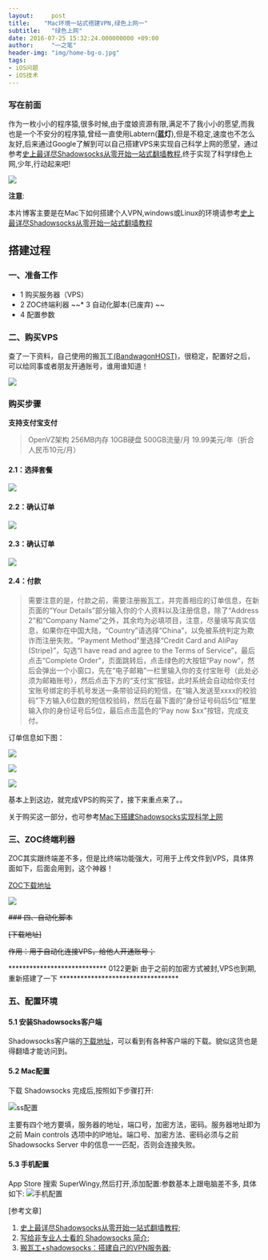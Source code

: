 ```yaml
---
layout:     post
title:    "Mac环境一站式搭建VPN,绿色上网一"
subtitle:   "绿色上网"
date: 2016-07-25 15:32:24.000000000 +09:00
author:     "一之笔"
header-img: "img/home-bg-o.jpg"
tags:
- iOS问题
- iOS技术
---
```



### 写在前面
作为一枚小小的程序猿,很多时候,由于度娘资源有限,满足不了我小小的愿望,而我也是一个不安分的程序猿,曾经一直使用Labtern(__蓝灯__),但是不稳定,速度也不怎么友好,后来通过Google了解到可以自己搭建VPS来实现自己科学上网的愿望，通过参考[史上最详尽Shadowsocks从零开始一站式翻墙教程][1],终于实现了科学绿色上网,少年,行动起来吧!


![][image-1]



**注意**:

本片博客主要是在Mac下如何搭建个人VPN,windows或Linux的环境请参考[史上最详尽Shadowsocks从零开始一站式翻墙教程][2]

## 搭建过程
### 一、准备工作

* 1 购买服务器（VPS）
* 2 ZOC终端利器
~~* 3 自动化脚本(已废弃) ~~
* 4 配置参数

### 二、购买VPS
查了一下资料，自己使用的搬瓦工[(BandwagonHOST)][3]，很稳定，配置好之后，可以给同事或者朋友开通账号，谁用谁知道！

![][image-2]

### 购买步骤
**支持支付宝支付**

> OpenVZ架构 256MB内存 10GB硬盘 500GB流量/月 19.99美元/年（折合人民币10元/月）

#### 2.1：选择套餐

![][image-3]

#### 2.2：确认订单

![][image-4]

#### 2.3：确认订单

![][image-5]

#### 2.4：付款

> 需要注意的是，付款之前，需要注册搬瓦工，并完善相应的订单信息，在新页面的“Your Details”部分输入你的个人资料以及注册信息，除了“Address 2”和“Company Name”之外，其余均为必填项目，注意，尽量填写真实信息，如果你在中国大陆，“Country”请选择“China”，以免被系统判定为欺诈而注册失败。“Payment Method”里选择“Credit Card and AliPay (Stripe)”，勾选“I have read and agree to the Terms of Service”，最后点击“Complete Order”，页面跳转后，点击绿色的大按钮“Pay now”，然后会弹出一个小窗口，先在“电子邮箱”一栏里输入你的支付宝账号（此处必须为邮箱账号），然后点击下方的“支付宝”按钮，此时系统会自动给你支付宝账号绑定的手机号发送一条带验证码的短信，在“输入发送至xxxx的校验码”下方输入6位数的短信校验码，然后在最下面的“身份证号码后5位”框里输入你的身份证号后5位，最后点击蓝色的“Pay now $xx”按钮，完成支付。

订单信息如下图：


![][image-6]

![][image-7]

![][image-8]

基本上到这边，就完成VPS的购买了，接下来重点来了。。

关于购买这一部分，也可参考[Mac下搭建Shadowsocks实现科学上网][4]



### 三、ZOC终端利器

ZOC其实跟终端差不多，但是比终端功能强大，可用于上传文件到VPS，具体界面如下，后面会用到，这个神器！

[ZOC下载地址][5]

![][image-9]

~~### 四、自动化脚本~~

~~[下载地址]~~

~~作用：用于自动化连接VPS，给他人开通账号；~~


****************************  0122更新  由于之前的加密方式被封,VPS也到期,重新搭建了一下  **********************************

### 五、配置环境

#### 5.1 安装Shadowsocks客户端

Shadowsocks客户端的[下载地址](https://shadowsocks.org/en/download/clients.html)，可以看到有各种客户端的下载。貌似这货也是得翻墙才能访问到。


#### 5.2 Mac配置

下载 Shadowsocks 完成后,按照如下步骤打开:

![ss配置](http://o9zpq25pv.bkt.clouddn.com/lucyBlog/WechatIMG47.jpeg)

主要有四个地方要填，服务器的地址，端口号，加密方法，密码。服务器地址即为之前 Main controls 选项中的IP地址。端口号、加密方法、密码必须与之前 Shadowsocks Server 中的信息一一匹配，否则会连接失败。

#### 5.3 手机配置

App Store 搜索 SuperWingy,然后打开,添加配置:参数基本上跟电脑差不多,
具体如下:
![手机配置](http://o9zpq25pv.bkt.clouddn.com/lucyBlog/google/WechatIMG48.jpeg)



[参考文章]
1. [史上最详尽Shadowsocks从零开始一站式翻墙教程][1];
2. [写给非专业人士看的 Shadowsocks 简介](https://vc2tea.com/whats-shadowsocks/);
3. [搬瓦工+shadowsocks：搭建自己的VPN服务器](https://moshuqi.github.io/2017/07/20/%E8%87%AA%E5%B7%B1%E6%90%AD%E5%BB%BAVPN%E6%9C%8D%E5%8A%A1%E5%99%A8/#mac%E9%85%8D%E7%BD%AE);




[1]:	http://shadowsocks.blogspot.jp/2015/01/shadowsocks.html#gpluscomments
[2]:	http://shadowsocks.blogspot.jp/2015/01/shadowsocks.html#gpluscomments
[3]:	https://bandwagonhost.com/index.php
[4]:	http://www.jianshu.com/p/a6d9fbd8133c
[5]:	http://www.emtec.com/download.html#zocfiles

[image-1]:	http://o9zpq25pv.bkt.clouddn.com/lucyBlog/google/22.jpg
[image-2]:	https://encrypted-tbn3.gstatic.com/images?q=tbn:ANd9GcRmPf2yc7uFYD9PUe5xJtF-AmvHu40XzLqgkmHws9sb524psj1-jw
[image-3]:	http://upload-images.jianshu.io/upload_images/224008-c7201fef27c42445?imageMogr2/auto-orient/strip%7CimageView2/2/w/1240
[image-4]:	http://upload-images.jianshu.io/upload_images/224008-e7f53d71d9bce995?imageMogr2/auto-orient/strip%7CimageView2/2/w/1240
[image-5]:	http://upload-images.jianshu.io/upload_images/224008-e7f53d71d9bce995?imageMogr2/auto-orient/strip%7CimageView2/2/w/1240
[image-6]:	http://upload-images.jianshu.io/upload_images/224008-209185785888d3f3?imageMogr2/auto-orient/strip%7CimageView2/2/w/1240
[image-7]:	http://upload-images.jianshu.io/upload_images/224008-c3bceaaf3dc972e3?imageMogr2/auto-orient/strip%7CimageView2/2/w/1240
[image-8]:	http://upload-images.jianshu.io/upload_images/224008-8f6a60207dcd6887?imageMogr2/auto-orient/strip%7CimageView2/2/w/1240
[image-9]:	http://i1-mac.softpedia-static.com/screenshots/ZOC_2.jpg
